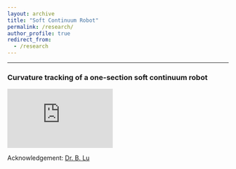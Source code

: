 ```yaml
---
layout: archive
title: "Soft Continuum Robot"
permalink: /research/
author_profile: true
redirect_from:
  - /research
---
```


---
### Curvature tracking of a one-section soft continuum robot

<!-- <p class="full-width">
<iframe width="480" height="270" src="https://www.youtube-nocookie.com/embed/_yy3LjOx5cc?start=1" frameborder="0" allow="accelerometer; autoplay; encrypted-media; gyroscope; picture-in-picture" allowfullscreen></iframe>
</p> -->

 <p class="full-width"><iframe width="240" height="135" src="https://www.youtube.com/embed/llZsSwqj-_Y" frameborder="0" allow="accelerometer; autoplay; encrypted-media; gyroscope; picture-in-picture" allowfullscreen></iframe></p>

  Acknowledgement: [Dr. B. Lu](https://lu-bo.github.io)
